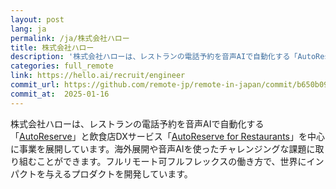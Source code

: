 ```yaml
---
layout: post
lang: ja
permalink: /ja/株式会社ハロー
title: 株式会社ハロー
description: '株式会社ハローは、レストランの電話予約を音声AIで自動化する「AutoReserve」と飲食店DXサービス「AutoReserve for Restaurants」を中心に事業を展開しています。海外展開や音声AIを使ったチャレンジングな課題に取り組むことができます。フルリモート可フルフレックスの働き方で、世界にインパクトを与えるプロダクトを開発しています。'
categories: full_remote
link: https://hello.ai/recruit/engineer
commit_url: https://github.com/remote-jp/remote-in-japan/commit/b650b0994970e1784f9df7f676d17574b0470674
commit_at:  2025-01-16
---
```


<p>株式会社ハローは、レストランの電話予約を音声AIで自動化する「<a href="https://autoreserve.com">AutoReserve</a>」と飲食店DXサービス「<a href="https://autoreserve.com/for_restaurants/qr_order">AutoReserve for Restaurants</a>」を中心に事業を展開しています。海外展開や音声AIを使ったチャレンジングな課題に取り組むことができます。フルリモート可フルフレックスの働き方で、世界にインパクトを与えるプロダクトを開発しています。</p>
